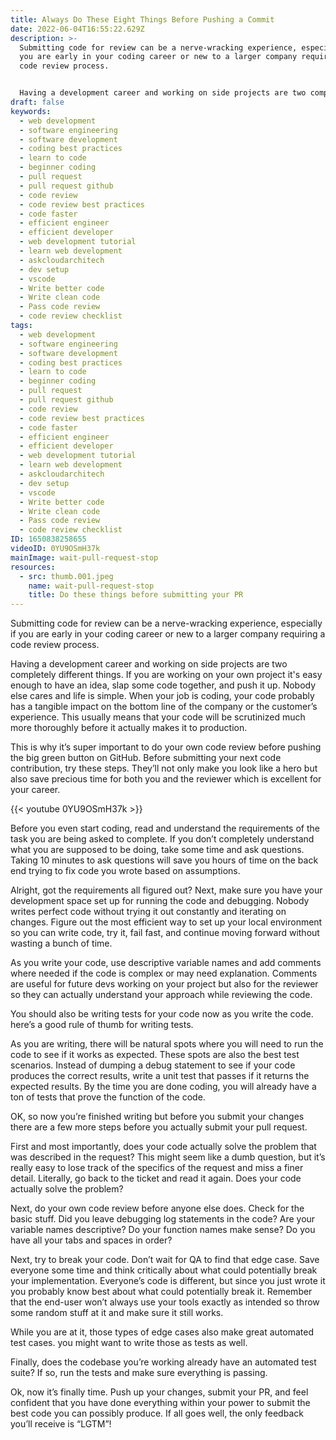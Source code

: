 ```yaml
---
title: Always Do These Eight Things Before Pushing a Commit
date: 2022-06-04T16:55:22.629Z
description: >-
  Submitting code for review can be a nerve-wracking experience, especially if
  you are early in your coding career or new to a larger company requiring a
  code review process. 


  Having a development career and working on side projects are two completely different things. If you are working on your own project it's easy enough to have an idea, slap some code together, and push it up. Nobody else cares and life is simple. When your job is coding, your code probably has a tangible impact on the bottom line of the company or the customer’s experience. This usually means that your code will be scrutinized much more thoroughly before it actually makes it to production.
draft: false
keywords:
  - web development
  - software engineering
  - software development
  - coding best practices
  - learn to code
  - beginner coding
  - pull request
  - pull request github
  - code review
  - code review best practices
  - code faster
  - efficient engineer
  - efficient developer
  - web development tutorial
  - learn web development
  - askcloudarchitech
  - dev setup
  - vscode
  - Write better code
  - Write clean code
  - Pass code review
  - code review checklist
tags:
  - web development
  - software engineering
  - software development
  - coding best practices
  - learn to code
  - beginner coding
  - pull request
  - pull request github
  - code review
  - code review best practices
  - code faster
  - efficient engineer
  - efficient developer
  - web development tutorial
  - learn web development
  - askcloudarchitech
  - dev setup
  - vscode
  - Write better code
  - Write clean code
  - Pass code review
  - code review checklist
ID: 1650838258655
videoID: 0YU9OSmH37k
mainImage: wait-pull-request-stop
resources:
  - src: thumb.001.jpeg
    name: wait-pull-request-stop
    title: Do these things before submitting your PR
---
```


Submitting code for review can be a nerve-wracking experience, especially if you are early in your coding career or new to a larger company requiring a code review process.

Having a development career and working on side projects are two completely different things. If you are working on your own project it's easy enough to have an idea, slap some code together, and push it up. Nobody else cares and life is simple. When your job is coding, your code probably has a tangible impact on the bottom line of the company or the customer’s experience. This usually means that your code will be scrutinized much more thoroughly before it actually makes it to production.

This is why it’s super important to do your own code review before pushing the big green button on GitHub. Before submitting your next code contribution, try these steps. They’ll not only make you look like a hero but also save precious time for both you and the reviewer which is excellent for your career.

{{< youtube 0YU9OSmH37k >}}

Before you even start coding, read and understand the requirements of the task you are being asked to complete. If you don’t completely understand what you are supposed to be doing, take some time and ask questions. Taking 10 minutes to ask questions will save you hours of time on the back end trying to fix code you wrote based on assumptions.

Alright, got the requirements all figured out? Next, make sure you have your development space set up for running the code and debugging. Nobody writes perfect code without trying it out constantly and iterating on changes. Figure out the most efficient way to set up your local environment so you can write code, try it, fail fast, and continue moving forward without wasting a bunch of time.

As you write your code, use descriptive variable names and add comments where needed if the code is complex or may need explanation. Comments are useful for future devs working on your project but also for the reviewer so they can actually understand your approach while reviewing the code.

You should also be writing tests for your code now as you write the code. here’s a good rule of thumb for writing tests.

As you are writing, there will be natural spots where you will need to run the code to see if it works as expected. These spots are also the best test scenarios. Instead of dumping a debug statement to see if your code produces the correct results, write a unit test that passes if it returns the expected results. By the time you are done coding, you will already have a ton of tests that prove the function of the code.

OK, so now you’re finished writing but before you submit your changes there are a few more steps before you actually submit your pull request.

First and most importantly, does your code actually solve the problem that was described in the request? This might seem like a dumb question, but it’s really easy to lose track of the specifics of the request and miss a finer detail. Literally, go back to the ticket and read it again. Does your code actually solve the problem?

Next, do your own code review before anyone else does. Check for the basic stuff. Did you leave debugging log statements in the code? Are your variable names descriptive? Do your function names make sense? Do you have all your tabs and spaces in order?

Next, try to break your code. Don’t wait for QA to find that edge case. Save everyone some time and think critically about what could potentially break your implementation. Everyone’s code is different, but since you just wrote it you probably know best about what could potentially break it. Remember that the end-user won’t always use your tools exactly as intended so throw some random stuff at it and make sure it still works.

While you are at it, those types of edge cases also make great automated test cases. you might want to write those as tests as well.

Finally, does the codebase you’re working already have an automated test suite? If so, run the tests and make sure everything is passing.

Ok, now it’s finally time. Push up your changes, submit your PR, and feel confident that you have done everything within your power to submit the best code you can possibly produce. If all goes well, the only feedback you’ll receive is “LGTM”!
